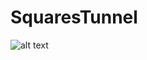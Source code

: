 # SquaresTunnel

![alt text](https://github.com/patakk/SquaresTunnel/blob/master/vector/emilio.svg)
